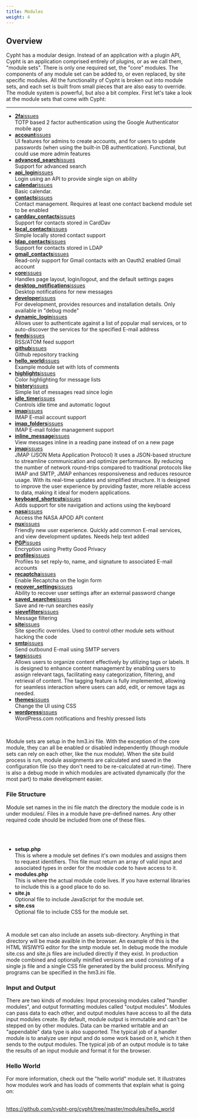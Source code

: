 ```yaml
---
title: Modules
weight: 4
---
```

<h2>Overview</h2>
<p>Cypht has a modular design. Instead of an application with a plugin API, Cypht is an application comprised
    entirely of plugins, or as we call them, "module sets". There is only one required set, the "core" modules. The
    components of any module set can be added to, or even replaced, by site specific modules. All the functionality
    of Cypht is broken out into module sets, and each set is built from small pieces that are also easy to override.
    The module system is powerful, but also a bit complex. First let's take a look at the module sets that come with
    Cypht:</p>
<hr>
<ul>
    <li><a href="https://github.com/cypht-org/cypht/tree/master/modules/2fa"><b>2fa</b></a><a
            title="Open issues at Github" class="issue_link"
            href="https://github.com/cypht-org/cypht/issues?utf8=%E2%9C%93&q=is%3Aissue+is%3Aopen+label%3A2fa">issues</a><br />TOTP
        based 2 factor authentication using the Google Authenticator mobile app
    </li>
    <li><a href="https://github.com/cypht-org/cypht/tree/master/modules/account"><b>account</b></a><a
            title="Open issues at Github" class="issue_link"
            href="https://github.com/cypht-org/cypht/issues?utf8=%E2%9C%93&q=is%3Aissue+is%3Aopen+label%3Aaccount">issues</a><br />UI
        features for admins to create accounts, and for users to update passwords (when using the built-in DB
        authentication). Functional, but could use more admin features
    </li>
    <li>
        <a href="https://github.com/cypht-org/cypht/tree/master/modules/advanced_search"><b>advanced_search</b></a><a
            title="Open issues at Github" class="issue_link"
            href="https://github.com/cypht-org/cypht/issues?utf8=%E2%9C%93&q=is%3Aissue+is%3Aopen+label%3Aadvanced_search">issues</a><br />Support
        for advanced search
    </li>
    <li><a href="https://github.com/cypht-org/cypht/tree/master/modules/api_login"><b>api_login</b></a><a
            title="Open issues at Github" class="issue_link"
            href="https://github.com/cypht-org/cypht/issues?utf8=%E2%9C%93&q=is%3Aissue+is%3Aopen+label%3Aapi_login">issues</a><br />Login
        using an API to provide single sign on ability
    </li>
    <li><a href="https://github.com/cypht-org/cypht/tree/master/modules/calendar"><b>calendar</b></a><a
            title="Open issues at Github" class="issue_link"
            href="https://github.com/cypht-org/cypht/issues?utf8=%E2%9C%93&q=is%3Aissue+is%3Aopen+label%3Acalendar">issues</a><br />Basic
        calendar.
    </li>
    <li><a href="https://github.com/cypht-org/cypht/tree/master/modules/contacts"><b>contacts</b></a><a
            title="Open issues at Github" class="issue_link"
            href="https://github.com/cypht-org/cypht/issues?utf8=%E2%9C%93&q=is%3Aissue+is%3Aopen+label%3Acontacts">issues</a><br />Contact
        management. Requires at least one contact backend module set to be enabled
    </li>
    <li>
        <a href="https://github.com/cypht-org/cypht/tree/master/modules/carddav_contacts"><b>carddav_contacts</b></a><a
            title="Open issues at Github" class="issue_link"
            href="https://github.com/cypht-org/cypht/issues?utf8=%E2%9C%93&q=is%3Aissue+is%3Aopen+label%3Acarddav_contacts">issues</a><br />Support
        for contacts stored in CardDav
    </li>
    <li><a href="https://github.com/cypht-org/cypht/tree/master/modules/local_contacts"><b>local_contacts</b></a><a
            title="Open issues at Github" class="issue_link"
            href="https://github.com/cypht-org/cypht/issues?utf8=%E2%9C%93&q=is%3Aissue+is%3Aopen+label%3Alocal_contacts">issues</a><br />Simple
        locally stored contact support
    </li>
    <li><a href="https://github.com/cypht-org/cypht/tree/master/modules/ldap_contacts"><b>ldap_contacts</b></a><a
            title="Open issues at Github" class="issue_link"
            href="https://github.com/cypht-org/cypht/issues?utf8=%E2%9C%93&q=is%3Aissue+is%3Aopen+label%3Aldap_contacts">issues</a><br />Support
        for contacts stored in LDAP
    </li>
    <li><a href="https://github.com/cypht-org/cypht/tree/master/modules/gmail_contacts"><b>gmail_contacts</b></a><a
            title="Open issues at Github" class="issue_link"
            href="https://github.com/cypht-org/cypht/issues?utf8=%E2%9C%93&q=is%3Aissue+is%3Aopen+label%3Agmail_contacts">issues</a><br />Read-only
        support for Gmail contacts with an Oauth2 enabled Gmail account
    </li>
    <li><a href="https://github.com/cypht-org/cypht/tree/master/modules/core"><b>core</b></a><a
            title="Open issues at Github" class="issue_link"
            href="https://github.com/cypht-org/cypht/issues?utf8=%E2%9C%93&q=is%3Aissue+is%3Aopen+label%3Acore">issues</a><br />
        Handles page layout, login/logout, and the default settings pages
    </li>
    <li><a
            href="https://github.com/cypht-org/cypht/tree/master/modules/desktop_notifications"><b>desktop_notifications</b></a><a
            title="Open issues at Github" class="issue_link"
            href="https://github.com/cypht-org/cypht/issues?utf8=%E2%9C%93&q=is%3Aissue+is%3Aopen+label%3Adesktop_notifications">issues</a><br />Desktop
        notifications for new messages
    </li>
    <li><a href="https://github.com/cypht-org/cypht/tree/master/modules/developer"><b>developer</b></a><a
            title="Open issues at Github" class="issue_link"
            href="https://github.com/cypht-org/cypht/issues?utf8=%E2%9C%93&q=is%3Aissue+is%3Aopen+label%3Adeveloper">issues</a><br />
        For development, provides resources and installation details. Only available in "debug mode"
    </li>
    <li><a href="https://github.com/cypht-org/cypht/tree/master/modules/dynamic_login"><b>dynamic_login</b></a><a
            title="Open issues at Github" class="issue_link"
            href="https://github.com/cypht-org/cypht/issues?utf8=%E2%9C%93&q=is%3Aissue+is%3Aopen+label%3Adynamic_login">issues</a><br />Allows
        user to authenticate against a list of popular mail services, or to auto-discover the services for the
        specified E-mail address
    </li>
    <li><a href="https://github.com/cypht-org/cypht/tree/master/modules/feeds"><b>feeds</b></a><a
            title="Open issues at Github" class="issue_link"
            href="https://github.com/cypht-org/cypht/issues?utf8=%E2%9C%93&q=is%3Aissue+is%3Aopen+label%3Afeeds">issues</a><br />
        RSS/ATOM feed support
    </li>
    <li><a href="https://github.com/cypht-org/cypht/tree/master/modules/github"><b>github</b></a><a
            title="Open issues at Github" class="issue_link"
            href="https://github.com/cypht-org/cypht/issues?utf8=%E2%9C%93&q=is%3Aissue+is%3Aopen+label%3Agithub">issues</a><br />
        Github repository tracking
    </li>
    <li><a href="https://github.com/cypht-org/cypht/tree/master/modules/hello_world"><b>hello_world</b></a><a
            title="Open issues at Github" class="issue_link"
            href="https://github.com/cypht-org/cypht/issues?utf8=%E2%9C%93&q=is%3Aissue+is%3Aopen+label%3Ahello_world">issues</a><br />
        Example module set with lots of comments
    </li>
    <li><a href="https://github.com/cypht-org/cypht/tree/master/modules/highlights"><b>highlights</b></a><a
            title="Open issues at Github" class="issue_link"
            href="https://github.com/cypht-org/cypht/issues?utf8=%E2%9C%93&q=is%3Aissue+is%3Aopen+label%3Ahighlights">issues</a><br />
        Color highlighting for message lists
    </li>
    <li><a href="https://github.com/cypht-org/cypht/tree/master/modules/history"><b>history</b></a><a
            title="Open issues at Github" class="issue_link"
            href="https://github.com/cypht-org/cypht/issues?utf8=%E2%9C%93&q=is%3Aissue+is%3Aopen+label%3Ahistory">issues</a><br />
        Simple list of messages read since login
    </li>
    <li><a href="https://github.com/cypht-org/cypht/tree/master/modules/idle_timer"><b>idle_timer</b></a><a
            title="Open issues at Github" class="issue_link"
            href="https://github.com/cypht-org/cypht/issues?utf8=%E2%9C%93&q=is%3Aissue+is%3Aopen+label%3Aidle_timer">issues</a><br />
        Controls idle time and automatic logout
    </li>
    <li><a href="https://github.com/cypht-org/cypht/tree/master/modules/imap"><b>imap</b></a><a
            title="Open issues at Github" class="issue_link"
            href="https://github.com/cypht-org/cypht/issues?utf8=%E2%9C%93&q=is%3Aissue+is%3Aopen+label%3Aimap">issues</a><br />
        IMAP E-mail account support
    </li>
    <li><a href="https://github.com/cypht-org/cypht/tree/master/modules/imap_folders"><b>imap_folders</b></a><a
            title="Open issues at Github" class="issue_link"
            href="https://github.com/cypht-org/cypht/issues?utf8=%E2%9C%93&q=is%3Aissue+is%3Aopen+label%3Aimap_folders">issues</a><br />
        IMAP E-mail folder management support
    </li>
    <li><a href="https://github.com/cypht-org/cypht/tree/master/modules/inline_message"><b>inline_message</b></a><a
            title="Open issues at Github" class="issue_link"
            href="https://github.com/cypht-org/cypht/issues?utf8=%E2%9C%93&q=is%3Aissue+is%3Aopen+label%3Ainline_message">issues</a><br />
        View messages inline in a reading pane instead of on a new page
    </li>
    <li><a href="https://github.com/cypht-org/cypht/blob/master/modules/imap/hm-jmap.php"><b>jmap</b></a><a
            title="Open issues at Github" class="issue_link"
            href="https://github.com/cypht-org/cypht/issues?utf8=%E2%9C%93&q=is%3Aissue+is%3Aopen+label%3Ajmap">issues</a><br />
        JMAP (JSON Meta Application Protocol) It uses a JSON-based structure to streamline communication and optimize
        performance. By reducing the number of network round-trips compared to traditional protocols like IMAP and SMTP,
        JMAP enhances responsiveness and reduces resource usage. With its real-time updates and simplified structure. It
        is designed to improve the user experience by providing faster, more reliable access to data, making it ideal
        for modern applications.
    </li>
    <li>
        <a
            href="https://github.com/cypht-org/cypht/tree/master/modules/keyboard_shortcuts"><b>keyboard_shortcuts</b></a><a
            title="Open issues at Github" class="issue_link"
            href="https://github.com/cypht-org/cypht/issues?utf8=%E2%9C%93&q=is%3Aissue+is%3Aopen+label%3Akeyboard_shortcuts">issues</a><br />Adds
        support for site navigation and actions using the keyboard
    </li>
    <li><a href="https://github.com/cypht-org/cypht/tree/master/modules/nasa"><b>nasa</b></a><a
            title="Open issues at Github" class="issue_link"
            href="https://github.com/cypht-org/cypht/issues?utf8=%E2%9C%93&q=is%3Aissue+is%3Aopen+label%3Anasa">issues</a><br />Access
        the NASA APOD API content
    </li>
    <li><a href="https://github.com/cypht-org/cypht/tree/master/modules/nux"><b>nux</b></a><a
            title="Open issues at Github" class="issue_link"
            href="https://github.com/cypht-org/cypht/issues?utf8=%E2%9C%93&q=is%3Aissue+is%3Aopen+label%3Anux">issues</a><br />
        Friendly new user experience. Quickly add common E-mail services, and view development updates. Needs help
        text added
    </li>
    <li><a href="https://github.com/cypht-org/cypht/tree/master/modules/pgp"><b>PGP</b></a><a
            title="Open issues at Github" class="issue_link"
            href="https://github.com/cypht-org/cypht/issues?utf8=%E2%9C%93&q=is%3Aissue+is%3Aopen+label%3Apgp">issues</a><br />
        Encryption using Pretty Good Privacy
    </li>
    <li><a href="https://github.com/cypht-org/cypht/tree/master/modules/profiles"><b>profiles</b></a><a
            title="Open issues at Github" class="issue_link"
            href="https://github.com/cypht-org/cypht/issues?utf8=%E2%9C%93&q=is%3Aissue+is%3Aopen+label%3Aprofiles">issues</a><br />
        Profiles to set reply-to, name, and signature to associated E-mail accounts
    </li>
    <li><a href="https://github.com/cypht-org/cypht/tree/master/modules/recaptcha"><b>recaptcha</b></a><a
            title="Open issues at Github" class="issue_link"
            href="https://github.com/cypht-org/cypht/issues?utf8=%E2%9C%93&q=is%3Aissue+is%3Aopen+label%3Arecaptcha">issues</a><br />
        Enable Recaptcha on the login form
    </li>
    <li>
        <a href="https://github.com/cypht-org/cypht/tree/master/modules/recover_settings"><b>recover_settings</b></a><a
            title="Open issues at Github" class="issue_link"
            href="https://github.com/cypht-org/cypht/issues?utf8=%E2%9C%93&q=is%3Aissue+is%3Aopen+label%3Arecover_settings">issues</a><br />
        Ability to recover user settings after an external password change
    </li>
    <li><a href="https://github.com/cypht-org/cypht/tree/master/modules/saved_searches"><b>saved_searches</b></a><a
            title="Open issues at Github" class="issue_link"
            href="https://github.com/cypht-org/cypht/issues?utf8=%E2%9C%93&q=is%3Aissue+is%3Aopen+label%3Asaved_searches">issues</a><br />
        Save and re-run searches easily
    </li>
    <li><a href="https://github.com/cypht-org/cypht/tree/master/modules/sievefilters"><b>sievefilters</b></a><a
            title="Open issues at Github" class="issue_link"
            href="https://github.com/cypht-org/cypht/issues?utf8=%E2%9C%93&q=is%3Aissue+is%3Aopen+label%3Asievefilters">issues</a><br />
        Message filtering
    </li>
    <li><a href="https://github.com/cypht-org/cypht/tree/master/modules/site"><b>site</b></a><a
            title="Open issues at Github" class="issue_link"
            href="https://github.com/cypht-org/cypht/issues?utf8=%E2%9C%93&q=is%3Aissue+is%3Aopen+label%3Asite">issues</a><br />
        Site specific overrides. Used to control other module sets without hacking the code
    </li>
    <li><a href="https://github.com/cypht-org/cypht/tree/master/modules/smtp"><b>smtp</b></a><a
            title="Open issues at Github" class="issue_link"
            href="https://github.com/cypht-org/cypht/issues?utf8=%E2%9C%93&q=is%3Aissue+is%3Aopen+label%3Asmtp">issues</a><br />
        Send outbound E-mail using SMTP servers
    </li>
    <li><a href="https://github.com/cypht-org/cypht/tree/master/modules/tags"><b>tags</b></a><a
            title="Open issues at Github" class="issue_link"
            href="https://github.com/cypht-org/cypht/issues?utf8=%E2%9C%93&q=is%3Aissue+is%3Aopen+label%3Atags">issues</a><br />
        Allows users to organize content effectively by utilizing tags or labels. It is designed to enhance content
        management by enabling users to assign relevant tags, facilitating easy categorization, filtering, and retrieval
        of content. The tagging feature is fully implemented, allowing for seamless interaction where users can add,
        edit, or remove tags as needed.
    </li>
    <li><a href="https://github.com/cypht-org/cypht/tree/master/modules/themes"><b>themes</b></a><a
            title="Open issues at Github" class="issue_link"
            href="https://github.com/cypht-org/cypht/issues?utf8=%E2%9C%93&q=is%3Aissue+is%3Aopen+label%3Athemes">issues</a><br />
        Change the UI using CSS
    </li>
    <li><a href="https://github.com/cypht-org/cypht/tree/master/modules/wordpress"><b>wordpress</b></a><a
            title="Open issues at Github" class="issue_link"
            href="https://github.com/cypht-org/cypht/issues?utf8=%E2%9C%93&q=is%3Aissue+is%3Aopen+label%3Awordpress">issues</a><br />
        WordPress.com notifications and freshly pressed lists
    </li>
</ul>
<br />
<p> Module sets are setup in the hm3.ini file. With the exception of the core module, they can all be enabled or
    disabled independently (though module sets can rely on each other, like the nux module). When the site build
    process is run, module assignments are calculated and saved in the configuration file (so they don't need to be
    re-calculated at run-time). There is also a debug mode in which modules are activated dynamically (for the most
    part) to make development easier. </p>
<h3>File Structure</h3>
<p> Module set names in the ini file match the directory the module code is in under modules/. Files in a module
    have pre-defined names. Any other required code should be included from one of these files.
</p>
<br /><br />
<ul>
    <li><b>setup.php</b><br />This is where a module set defines it's own modules and assigns them to request
        identifiers. This file must return an array of valid input and associated types in order for the module code
        to have access to it.
    </li>
    <li><b>modules.php</b><br />This is where the actual module code lives. If you have external libraries to include
        this is a good place to do so.
    </li>
    <li><b>site.js</b><br />Optional file to include JavaScript for the module set.</li>
    <li><b>site.css</b><br />Optional file to include CSS for the module set.</li>
</ul>
<br />
<p> A module set can also include an assets sub-directory. Anything in that directory will be made availble in the
    browser. An example of this is the HTML WSIWYG editor for the smtp module set. In debug mode the module site.css
    and site.js files are included directly if they exist. In production mode combined and optionally minified
    versions are used consisting of a single js file and a single CSS file generated by the build process. Minifying
    programs can be specified in the hm3.ini file.
</p>
<h3>Input and Output</h3>
<p> There are two kinds of modules: Input processing modules called "handler modules", and output formatting modules
    called "output modules". Modules can pass data to each other, and output modules have access to all the data
    input modules create. By default, module output is immutable and can't be stepped on by other modules. Data can
    be marked writable and an "appendable" data type is also supported. The typical job of a handler module is to
    analyze user input and do some work based on it, which it then sends to the output modules. The typical job of
    an output module is to take the results of an input module and format it for the browser.
</p>
<h3>Hello World</h3>
<p> For more information, check out the "hello world" module set. It illustrates how modules work and has loads of
    comments that explain what is going on:<br/><br />
</p>
<a href="https://github.com/cypht-org/cypht/tree/master/modules/hello_world">https://github.com/cypht-org/cypht/tree/master/modules/hello_world</a>
<br />